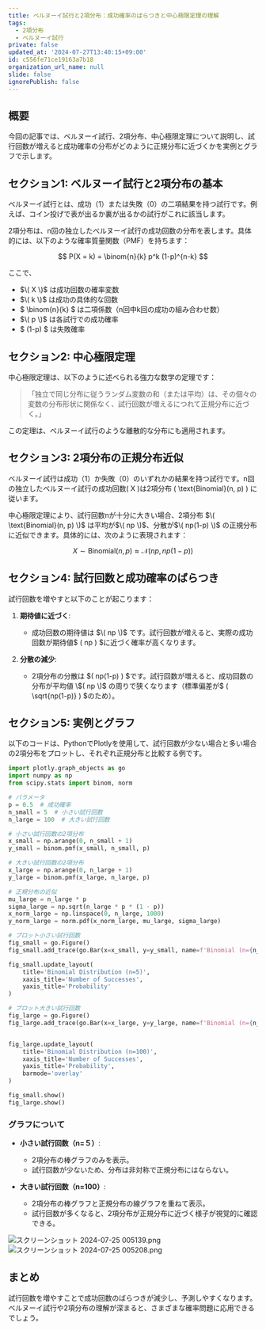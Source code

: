 ```yaml
---
title: ベルヌーイ試行と2項分布：成功確率のばらつきと中心極限定理の理解
tags:
  - 2項分布
  - ベルヌーイ試行
private: false
updated_at: '2024-07-27T13:40:15+09:00'
id: c556fe71ce19163a7b18
organization_url_name: null
slide: false
ignorePublish: false
---
```

## 概要
今回の記事では、ベルヌーイ試行、2項分布、中心極限定理について説明し、試行回数が増えると成功確率の分布がどのように正規分布に近づくかを実例とグラフで示します。

## セクション1: ベルヌーイ試行と2項分布の基本
ベルヌーイ試行とは、成功（1）または失敗（0）の二項結果を持つ試行です。例えば、コイン投げで表が出るか裏が出るかの試行がこれに該当します。

2項分布は、n回の独立したベルヌーイ試行の成功回数の分布を表します。具体的には、以下のような確率質量関数（PMF）を持ちます：

$$
P(X = k) = \binom{n}{k} p^k (1-p)^{n-k}
$$

ここで、
- $\( X \)$ は成功回数の確率変数
- $\( k \)$ は成功の具体的な回数
- $ \binom{n}{k} \$ は二項係数（n回中k回の成功の組み合わせ数）
- $\( p \)$ は各試行での成功確率
- $ (1-p) \$ は失敗確率

## セクション2: 中心極限定理
中心極限定理は、以下のように述べられる強力な数学の定理です：

> 「独立で同じ分布に従うランダム変数の和（または平均）は、その個々の変数の分布形状に関係なく、試行回数が増えるにつれて正規分布に近づく。」

この定理は、ベルヌーイ試行のような離散的な分布にも適用されます。

## セクション3: 2項分布の正規分布近似
ベルヌーイ試行は成功（1）か失敗（0）のいずれかの結果を持つ試行です。n回の独立したベルヌーイ試行の成功回数\( X \)は2項分布 \( \text{Binomial}(n, p) \) に従います。

中心極限定理により、試行回数nが十分に大きい場合、2項分布 $\( \text{Binomial}(n, p) \)$ は平均が$\( np \)$、分散が$\( np(1-p) \)$ の正規分布に近似できます。具体的には、次のように表現されます：

$$
X \sim \text{Binomial}(n, p) \approx \mathcal{N}(np, np(1-p))
$$

## セクション4: 試行回数と成功確率のばらつき
試行回数を増やすと以下のことが起こります：

1. **期待値に近づく**:
   - 成功回数の期待値は $\( np \)$ です。試行回数が増えると、実際の成功回数が期待値$ \( np \) $に近づく確率が高くなります。

2. **分散の減少**:
   - 2項分布の分散は $\( np(1-p) \) $です。試行回数が増えると、成功回数の分布が平均値 \$( np \)$ の周りで狭くなります（標準偏差が$ \( \sqrt{np(1-p)} \) $のため）。

## セクション5: 実例とグラフ
以下のコードは、PythonでPlotlyを使用して、試行回数が少ない場合と多い場合の2項分布をプロットし、それぞれ正規分布と比較する例です。

```python
import plotly.graph_objects as go
import numpy as np
from scipy.stats import binom, norm

# パラメータ
p = 0.5  # 成功確率
n_small = 5  # 小さい試行回数
n_large = 100  # 大きい試行回数

# 小さい試行回数の2項分布
x_small = np.arange(0, n_small + 1)
y_small = binom.pmf(x_small, n_small, p)

# 大きい試行回数の2項分布
x_large = np.arange(0, n_large + 1)
y_large = binom.pmf(x_large, n_large, p)

# 正規分布の近似
mu_large = n_large * p
sigma_large = np.sqrt(n_large * p * (1 - p))
x_norm_large = np.linspace(0, n_large, 1000)
y_norm_large = norm.pdf(x_norm_large, mu_large, sigma_large)

# プロット小さい試行回数
fig_small = go.Figure()
fig_small.add_trace(go.Bar(x=x_small, y=y_small, name=f'Binomial (n={n_small})'))

fig_small.update_layout(
    title='Binomial Distribution (n=5)',
    xaxis_title='Number of Successes',
    yaxis_title='Probability'
)

# プロット大きい試行回数
fig_large = go.Figure()
fig_large.add_trace(go.Bar(x=x_large, y=y_large, name=f'Binomial (n={n_large})', opacity=0.6))


fig_large.update_layout(
    title='Binomial Distribution (n=100)',
    xaxis_title='Number of Successes',
    yaxis_title='Probability',
    barmode='overlay'
)

fig_small.show()
fig_large.show()
```

### グラフについて
- **小さい試行回数（n=５）**:
  - 2項分布の棒グラフのみを表示。
  - 試行回数が少ないため、分布は非対称で正規分布にはならない。

- **大きい試行回数（n=100）**:
  - 2項分布の棒グラフと正規分布の線グラフを重ねて表示。
  - 試行回数が多くなると、2項分布が正規分布に近づく様子が視覚的に確認できる。

![スクリーンショット 2024-07-25 005139.png](https://qiita-image-store.s3.ap-northeast-1.amazonaws.com/0/3364428/103cfcfe-feb2-9f72-c9f2-e6311553f85d.png)
![スクリーンショット 2024-07-25 005208.png](https://qiita-image-store.s3.ap-northeast-1.amazonaws.com/0/3364428/240b775e-40cb-dfb0-6ea4-a1210f98e492.png)


## まとめ
試行回数を増やすことで成功回数のばらつきが減少し、予測しやすくなります。ベルヌーイ試行や2項分布の理解が深まると、さまざまな確率問題に応用できるでしょう。

